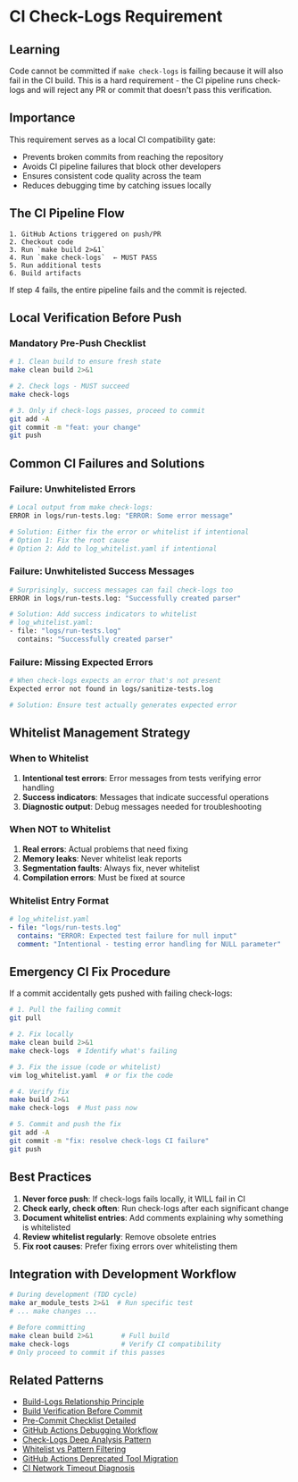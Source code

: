 # CI Check-Logs Requirement

## Learning
Code cannot be committed if `make check-logs` is failing because it will also fail in the CI build. This is a hard requirement - the CI pipeline runs check-logs and will reject any PR or commit that doesn't pass this verification.

## Importance
This requirement serves as a local CI compatibility gate:
- Prevents broken commits from reaching the repository
- Avoids CI pipeline failures that block other developers
- Ensures consistent code quality across the team
- Reduces debugging time by catching issues locally

## The CI Pipeline Flow

```
1. GitHub Actions triggered on push/PR
2. Checkout code
3. Run `make build 2>&1`
4. Run `make check-logs`  ← MUST PASS
5. Run additional tests
6. Build artifacts
```

If step 4 fails, the entire pipeline fails and the commit is rejected.

## Local Verification Before Push

### Mandatory Pre-Push Checklist
```bash
# 1. Clean build to ensure fresh state
make clean build 2>&1

# 2. Check logs - MUST succeed
make check-logs

# 3. Only if check-logs passes, proceed to commit
git add -A
git commit -m "feat: your change"
git push
```

## Common CI Failures and Solutions

### Failure: Unwhitelisted Errors
```bash
# Local output from make check-logs:
ERROR in logs/run-tests.log: "ERROR: Some error message"

# Solution: Either fix the error or whitelist if intentional
# Option 1: Fix the root cause
# Option 2: Add to log_whitelist.yaml if intentional
```

### Failure: Unwhitelisted Success Messages
```bash
# Surprisingly, success messages can fail check-logs too
ERROR in logs/run-tests.log: "Successfully created parser"

# Solution: Add success indicators to whitelist
# log_whitelist.yaml:
- file: "logs/run-tests.log"
  contains: "Successfully created parser"
```

### Failure: Missing Expected Errors
```bash
# When check-logs expects an error that's not present
Expected error not found in logs/sanitize-tests.log

# Solution: Ensure test actually generates expected error
```

## Whitelist Management Strategy

### When to Whitelist
1. **Intentional test errors**: Error messages from tests verifying error handling
2. **Success indicators**: Messages that indicate successful operations
3. **Diagnostic output**: Debug messages needed for troubleshooting

### When NOT to Whitelist
1. **Real errors**: Actual problems that need fixing
2. **Memory leaks**: Never whitelist leak reports
3. **Segmentation faults**: Always fix, never whitelist
4. **Compilation errors**: Must be fixed at source

### Whitelist Entry Format
```yaml
# log_whitelist.yaml
- file: "logs/run-tests.log"
  contains: "ERROR: Expected test failure for null input"
  comment: "Intentional - testing error handling for NULL parameter"
```

## Emergency CI Fix Procedure

If a commit accidentally gets pushed with failing check-logs:

```bash
# 1. Pull the failing commit
git pull

# 2. Fix locally
make clean build 2>&1
make check-logs  # Identify what's failing

# 3. Fix the issue (code or whitelist)
vim log_whitelist.yaml  # or fix the code

# 4. Verify fix
make build 2>&1
make check-logs  # Must pass now

# 5. Commit and push the fix
git add -A
git commit -m "fix: resolve check-logs CI failure"
git push
```

## Best Practices

1. **Never force push**: If check-logs fails locally, it WILL fail in CI
2. **Check early, check often**: Run check-logs after each significant change
3. **Document whitelist entries**: Add comments explaining why something is whitelisted
4. **Review whitelist regularly**: Remove obsolete entries
5. **Fix root causes**: Prefer fixing errors over whitelisting them

## Integration with Development Workflow

```bash
# During development (TDD cycle)
make ar_module_tests 2>&1  # Run specific test
# ... make changes ...

# Before committing
make clean build 2>&1       # Full build
make check-logs             # Verify CI compatibility
# Only proceed to commit if this passes
```

## Related Patterns
- [Build-Logs Relationship Principle](build-logs-relationship-principle.md)
- [Build Verification Before Commit](build-verification-before-commit.md)
- [Pre-Commit Checklist Detailed](pre-commit-checklist-detailed.md)
- [GitHub Actions Debugging Workflow](github-actions-debugging-workflow.md)
- [Check-Logs Deep Analysis Pattern](check-logs-deep-analysis-pattern.md)
- [Whitelist vs Pattern Filtering](whitelist-vs-pattern-filtering.md)
- [GitHub Actions Deprecated Tool Migration](github-actions-deprecated-tool-migration.md)
- [CI Network Timeout Diagnosis](ci-network-timeout-diagnosis.md)